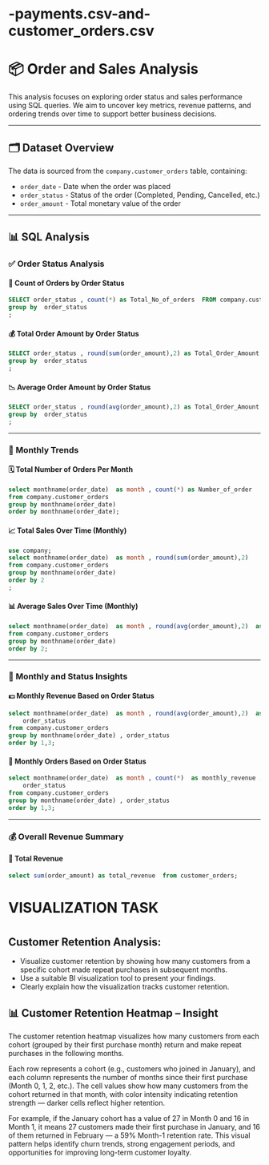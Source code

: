 # -payments.csv-and-customer_orders.csv

<h1>📦 Order and Sales Analysis</h1>

<p>This analysis focuses on exploring order status and sales performance using SQL queries.  
We aim to uncover key metrics, revenue patterns, and ordering trends over time to support better business decisions.</p>

<hr />

<h2>🗂️ Dataset Overview</h2>

<p>The data is sourced from the <code>company.customer_orders</code> table, containing:</p>

<ul>
  <li><code>order_date</code> - Date when the order was placed</li>
  <li><code>order_status</code> - Status of the order (Completed, Pending, Cancelled, etc.)</li>
  <li><code>order_amount</code> - Total monetary value of the order</li>
</ul>

<hr />

<h2>📊 SQL Analysis</h2>

<h3>✅ Order Status Analysis</h3>

<h4>🔢 Count of Orders by Order Status</h4>

```sql
SELECT order_status , count(*) as Total_No_of_orders  FROM company.customer_orders
group by  order_status
;
```

<h4>💰 Total Order Amount by Order Status</h4>

```sql
SELECT order_status , round(sum(order_amount),2) as Total_Order_Amount FROM company.customer_orders
group by  order_status
;
```

<h4>📉 Average Order Amount by Order Status</h4>

```sql
SELECT order_status , round(avg(order_amount),2) as Total_Order_Amount FROM company.customer_orders
group by  order_status
;
```


<hr/> <h3>📅 Monthly Trends</h3> <h4>🗓️ Total Number of Orders Per Month</h4>

```sql
select monthname(order_date)  as month , count(*) as Number_of_order
from company.customer_orders
group by monthname(order_date)
order by monthname(order_date);
```

<h4>📈 Total Sales Over Time (Monthly)</h4>

```sql
use company;
select monthname(order_date)  as month , round(sum(order_amount),2) 
from company.customer_orders
group by monthname(order_date)
order by 2
;
```

<h4>📊 Average Sales Over Time (Monthly)</h4>

```sql
select monthname(order_date)  as month , round(avg(order_amount),2)  as monthly_revenue
from company.customer_orders
group by monthname(order_date)
order by 2;

```

<hr /> <h3>📌 Monthly and Status Insights</h3> <h4>💵 Monthly Revenue Based on Order Status</h4>

```sql
select monthname(order_date)  as month , round(avg(order_amount),2)  as monthly_revenue , 
	order_status
from company.customer_orders
group by monthname(order_date) , order_status
order by 1,3;
```


<h4>🧾 Monthly Orders Based on Order Status</h4>

```sql
select monthname(order_date)  as month , count(*)  as monthly_revenue , 
	order_status
from company.customer_orders
group by monthname(order_date) , order_status
order by 1,3;

```


<hr /> <h3>💰 Overall Revenue Summary</h3> <h4>🔢 Total Revenue</h4>

```sql
select sum(order_amount) as total_revenue  from customer_orders;

```

<h1> VISUALIZATION TASK <h1/>
 <h2> Customer Retention Analysis:</h2>
<ul>
	<li>Visualize customer retention by showing how many customers from a 
specific cohort made repeat purchases in subsequent months.</li>
	<li>Use a suitable BI visualization tool to present your findings.</li>
	<li> Clearly explain how the visualization tracks customer retention.</li>
</ul>
<h2>📊 Customer Retention Heatmap – Insight</h2>
<p>The customer retention heatmap visualizes how many customers from each cohort (grouped by their first purchase month) return and make repeat purchases in the following months.</p>

<p>Each row represents a cohort (e.g., customers who joined in January), and each column represents the number of months since their first purchase (Month 0, 1, 2, etc.). The cell values show how many customers from the cohort returned in that month, with color intensity indicating retention strength — darker cells reflect higher retention.</p>


<p>For example, if the January cohort has a value of 27 in Month 0 and 16 in Month 1, it means 27 customers made their first purchase in January, and 16 of them returned in February — a 59% Month-1 retention rate. This visual pattern helps identify churn trends, strong engagement periods, and opportunities for improving long-term customer loyalty.</p>



